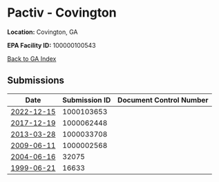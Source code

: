 # Pactiv - Covington

**Location:** Covington, GA

**EPA Facility ID:** 100000100543

[Back to GA Index](../../index.md)

## Submissions

| Date | Submission ID | Document Control Number |
|------|--------------|-------------------------|
| [2022-12-15](submissions/1000103653.md) | 1000103653 |  |
| [2017-12-19](submissions/1000062448.md) | 1000062448 |  |
| [2013-03-28](submissions/1000033708.md) | 1000033708 |  |
| [2009-06-11](submissions/1000002568.md) | 1000002568 |  |
| [2004-06-16](submissions/32075.md) | 32075 |  |
| [1999-06-21](submissions/16633.md) | 16633 |  |
